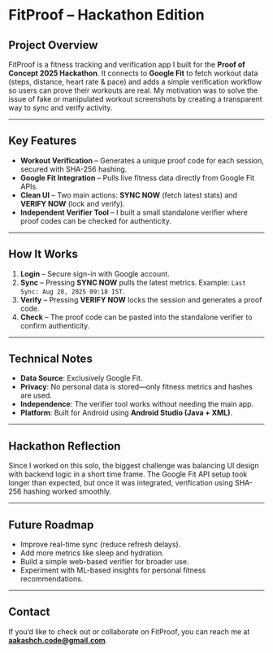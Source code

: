 # FitProof – Hackathon Edition

## Project Overview

FitProof is a fitness tracking and verification app I built for the **Proof of Concept 2025 Hackathon**. It connects to **Google Fit** to fetch workout data (steps, distance, heart rate & pace) and adds a simple verification workflow so users can prove their workouts are real. My motivation was to solve the issue of fake or manipulated workout screenshots by creating a transparent way to sync and verify activity.

---

## Key Features

* **Workout Verification** – Generates a unique proof code for each session, secured with SHA-256 hashing.
* **Google Fit Integration** – Pulls live fitness data directly from Google Fit APIs.
* **Clean UI** – Two main actions: **SYNC NOW** (fetch latest stats) and **VERIFY NOW** (lock and verify).
* **Independent Verifier Tool** – I built a small standalone verifier where proof codes can be checked for authenticity.

---

## How It Works

1. **Login** – Secure sign-in with Google account.
2. **Sync** – Pressing **SYNC NOW** pulls the latest metrics. Example: `Last Sync: Aug 28, 2025 09:18 IST`.
3. **Verify** – Pressing **VERIFY NOW** locks the session and generates a proof code.
4. **Check** – The proof code can be pasted into the standalone verifier to confirm authenticity.

---

## Technical Notes

* **Data Source**: Exclusively Google Fit.
* **Privacy**: No personal data is stored—only fitness metrics and hashes are used.
* **Independence**: The verifier tool works without needing the main app.
* **Platform**: Built for Android using **Android Studio (Java + XML)**.

---

## Hackathon Reflection

Since I worked on this solo, the biggest challenge was balancing UI design with backend logic in a short time frame. The Google Fit API setup took longer than expected, but once it was integrated, verification using SHA-256 hashing worked smoothly.

---

## Future Roadmap

* Improve real-time sync (reduce refresh delays).
* Add more metrics like sleep and hydration.
* Build a simple web-based verifier for broader use.
* Experiment with ML-based insights for personal fitness recommendations.

---

## Contact

If you’d like to check out or collaborate on FitProof, you can reach me at **[aakashch.code@gmail.com](mailto:aakashch.code@gmail.com)**.

